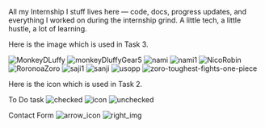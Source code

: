 All my Internship I stuff lives here — code, docs, progress updates, and everything I worked on during the internship grind. A little tech, a little hustle, a lot of learning.


Here is the image which is used in Task 3.


![MonkeyDLuffy](https://github.com/user-attachments/assets/8a08fbf9-63df-437e-86f0-b9d40534edef)
![monkeyDluffyGear5](https://github.com/user-attachments/assets/d4c71f2b-8260-45e3-8c10-9356ce06df6b)
![nami](https://github.com/user-attachments/assets/954259a2-ffaf-4e10-b991-ac8382129052)
![nami1](https://github.com/user-attachments/assets/3a5412e3-4069-4299-8c8e-aacc18bbe341)
![NicoRobin](https://github.com/user-attachments/assets/1815b6ed-0261-41c5-bc34-af88880b20f7)
![RoronoaZoro](https://github.com/user-attachments/assets/45220355-7608-42fc-aae6-cb00661e65bd)
![saji1](https://github.com/user-attachments/assets/a8d0a950-0736-488d-ab2e-df6dad2f74ee)
![sanji](https://github.com/user-attachments/assets/b40ccc69-a40d-4865-b631-784b6b8e6dd9)
![usopp](https://github.com/user-attachments/assets/d4070cde-2f06-45bf-82f9-0e90cc0d7eae)
![zoro-toughest-fights-one-piece](https://github.com/user-attachments/assets/5ca209f1-7869-42a0-970d-73e6526c763d)



Here is the icon which is used in Task 2.

To Do task 
![checked](https://github.com/user-attachments/assets/8f7cf776-557d-4e17-9e15-2a880614ba50)
![icon](https://github.com/user-attachments/assets/3fba45ab-4d4a-4c14-85f2-ff1e6dc26ea0)
![unchecked](https://github.com/user-attachments/assets/5cdb6304-a92e-4f95-9384-1736613a7764)


Contact Form
![arrow_icon](https://github.com/user-attachments/assets/03ff903b-43d1-4ab5-84d8-a95334d79ef5)
![right_img](https://github.com/user-attachments/assets/8b301308-e5ff-4387-bf9a-30adac4236c7)



